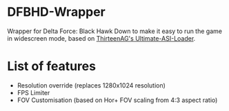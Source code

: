 # DFBHD-Wrapper
Wrapper for Delta Force: Black Hawk Down to make it easy to run the game in widescreen mode, based on [ThirteenAG's Ultimate-ASI-Loader](https://github.com/ThirteenAG/Ultimate-ASI-Loader).

# List of features
* Resolution override (replaces 1280x1024 resolution)
* FPS Limiter
* FOV Customisation (based on Hor+ FOV scaling from 4:3 aspect ratio)
